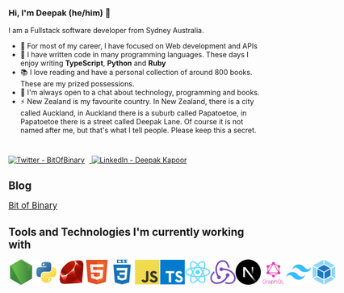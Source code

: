 ### Hi, I'm Deepak (he/him) 👋

I am a Fullstack software developer from Sydney Australia.

- 🔭 For most of my career, I have focused on Web development and APIs
- 🌱 I have written code in many programming languages. These days I enjoy writing **TypeScript**, **Python** and **Ruby**
- 📚 I love reading and have a personal collection of around 800 books. These are my prized possessions.
- 💬 I'm always open to a chat about technology, programming and books.
- ⚡ New Zealand is my favourite country. In New Zealand, there is a city called Auckland, in Auckland there is a suburb called Papatoetoe, in Papatoetoe there is a street called Deepak Lane. Of course it is not named after me, but that's what I tell people. Please keep this a secret.

<div style="margin-top:3em;">
    <a href="https://twitter.com/bitofbinary">
        <img height="30" alt="Twitter - BitOfBinary" src="https://img.shields.io/badge/twitter-%231DA1F2.svg?&style=for-the-badge&logo=twitter&logoColor=white" style="margin-right: 10px;" />
    </a>
    <a href="https://www.linkedin.com/in/kapoordeepak/">
        <img height="30" alt="LinkedIn - Deepak Kapoor" src="https://img.shields.io/badge/LinkedIn-0077B5?style=for-the-badge&logo=linkedin&logoColor=white" style="margin-right: 10px;" />
    </a>
</div>

## Blog

<a href="https://bitofbinary.com" style="font-size: 1.2em">Bit of Binary</a>

## Tools and Technologies I'm currently working with

<div style="display:flex;">
<img src="https://github.com/devicons/devicon/blob/master/icons/nodejs/nodejs-original.svg" alt="nodejs" title="nodejs" width="50" height="50"/> 
<img src="https://github.com/devicons/devicon/blob/master/icons/python/python-original.svg" alt="Python" title="Python" width="50" height="50"/> 
<img src="https://github.com/devicons/devicon/blob/master/icons/ruby/ruby-original.svg" alt="Ruby" title="Ruby" width="50" height="50"/> 
<img src="https://github.com/devicons/devicon/blob/master/icons/html5/html5-original.svg" alt="HTML5" title="HTML5" width="50" height="50"/> 
<img src="https://github.com/devicons/devicon/blob/master/icons/css3/css3-plain-wordmark.svg" alt="CSS3" title="CSS3" width="50" height="50"/> 
<img src="https://github.com/devicons/devicon/blob/master/icons/javascript/javascript-original.svg" alt="JavaScript" title="JavaScript" width="50" height="50"/> 
<img src="https://github.com/devicons/devicon/blob/master/icons/typescript/typescript-original.svg" alt="TypeScript" title="TypeScript" width="50" height="50"/> 
<img src="https://github.com/devicons/devicon/blob/master/icons/react/react-original.svg" alt="React" title="React" width="50" height="50"/> 
<img src="https://github.com/devicons/devicon/blob/master/icons/redux/redux-original.svg" alt="Redux" title="Redux" width="50" height="50"/> 
<img src="https://github.com/devicons/devicon/blob/master/icons/nextjs/nextjs-original.svg" alt="NextJS" title="NextJS" width="50" height="50"/>
<img src="https://github.com/devicons/devicon/blob/master/icons/graphql/graphql-plain-wordmark.svg" alt="GraphQL" title="GraphQL" width="70" height="50"/>
<img src="https://github.com/devicons/devicon/blob/master/icons/tailwindcss/tailwindcss-plain.svg" alt="Tailwind Css" title="TailwindCss" width="70" height="50"/>
<img src="https://github.com/devicons/devicon/blob/master/icons/webpack/webpack-original.svg" alt="Webpack" title="Webpack" width="50" height="50"/>

</div>
